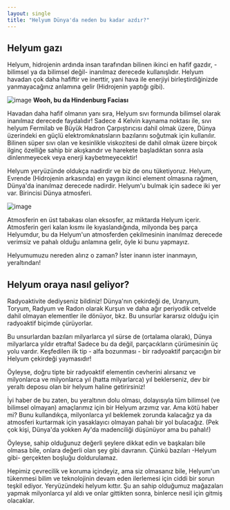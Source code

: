 ```yaml
---
layout: single
title: "Helyum Dünya'da neden bu kadar azdır?"
---
```


Helyum gazı
-
Helyum, hidrojenin ardında insan tarafından bilinen ikinci en hafif gazdır, -bilimsel ya da bilimsel değil- inanılmaz derecede kullanışlıdır. Helyum havadan çok daha hafiftir ve inerttir, yani hava ile enerjiyi birleştirdiğinizde yanmayacağınız anlamına gelir (Hidrojenin yaptığı gibi).

![image](http://dujye7n3e5wjl.cloudfront.net/photographs/1080-tall/time-100-influential-photos-sam-shere-hindenburg-disaster-26.jpg)
**Wooh, bu da Hindenburg Faciası**

Havadan daha hafif olmanın yanı sıra, Helyum sıvı formunda bilimsel olarak inanılmaz derecede faydalıdır! Sadece 4 Kelvin kaynama noktası ile, sıvı helyum Fermilab ve Büyük Hadron Çarpıştırıcısı dahil olmak üzere, Dünya üzerindeki en güçlü elektromıknatısların bazılarını soğutmak için kullanılır. Bilinen süper sıvı olan ve kesinlikle viskozitesi de dahil olmak üzere birçok ilginç özelliğe sahip bir akışkandır ve harekete başladıktan sonra asla dinlenmeyecek veya enerji kaybetmeyecektir!

Helyum yeryüzünde oldukça nadirdir ve biz de onu tüketiyoruz. Helyum, Evrende (Hidrojenin arkasında) en yaygın ikinci element olmasına rağmen, Dünya'da inanılmaz derecede nadirdir. Helyum'u bulmak için sadece iki yer var. Birincisi Dünya atmosferi.

![image](https://upload.wikimedia.org/wikipedia/commons/b/be/Top_of_Atmosphere.jpg)

Atmosferin en üst tabakası olan eksosfer, az miktarda Helyum içerir. Atmosferin geri kalan kısmı ile kıyaslandığında, milyonda beş parça Helyumdur, bu da Helyum'un atmosferden çekilmesinin inanılmaz derecede verimsiz ve pahalı olduğu anlamına gelir, öyle ki bunu yapmayız.

Helyumumuzu nereden alırız o zaman? İster inanın ister inanmayın, yeraltından!

Helyum oraya nasıl geliyor?
-
Radyoaktivite dediyseniz bildiniz! Dünya'nın çekirdeği de, Uranyum, Toryum, Radyum ve Radon olarak Kurşun ve daha ağır periyodik cetvelde dahil olmayan elementler ile dönüyor, bkz. Bu unsurlar kararsız olduğu için radyoaktif biçimde çürüyorlar.

Bu unsurlardan bazıları milyarlarca yıl sürse de (ortalama olarak), Dünya milyarlarca yıldır etrafta! Sadece bu da değil, parçacıkların çürümesinin üç yolu vardır. Keşfedilen ilk tip - alfa bozunması - bir radyoaktif parçacığın bir Helyum çekirdeği yaymasıdır!

Öyleyse, doğru tipte bir radyoaktif elementin cevherini alırsanız ve milyonlarca ve milyonlarca yıl (hatta milyarlarca) yıl beklerseniz, dev bir yeraltı deposu olan bir helyum haline getirirsiniz!

İyi haber de bu zaten, bu yeraltının dolu olması, dolayısıyla tüm bilimsel (ve bilimsel olmayan) amaçlarımız için bir Helyum arzımız var. Ama kötü haber mi? Bunu kullandıkça, milyonlarca yıl beklemek zorunda kalacağız ya da atmosferi kurtarmak için yasaklayıcı olmayan pahalı bir yol bulacağız. (Pek çok kişi, Dünya'da yokken Ay'da madenciliği düşünüyor ama bu pahalı!)

Öyleyse, sahip olduğunuz değerli şeylere dikkat edin ve başkaları bile olmasa bile, onlara değerli olan şey gibi davranın. Çünkü bazıları -Helyum gibi- gerçekten boşluğu doldurulamaz.

Hepimiz çevrecilik ve koruma içindeyiz, ama siz olmasanız bile, Helyum'un tükenmesi bilim ve teknolojinin devam eden ilerlemesi için ciddi bir sorun teşkil ediyor. Yeryüzündeki helyum kıttır. Şu an sahip olduğumuz mağazaları yapmak milyonlarca yıl aldı ve onlar gittikten sonra, binlerce nesil için gitmiş olacaklar.
